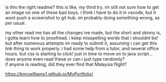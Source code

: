 is this the right readme? this is like, my third try.
im still not sure how to get an image on one of these bad boys.
i think i have to do it in vscode, but it wont push a screenshot to git hub.
im probably doing something wrong, as per usual.

my other read me has all the changes ive made, but the short and skinny is, i gotta learn how to proofread. 
i keep misspelling words that i shouldnt be! 
but after numerous attempts im ready to submit it, assuming i can get this link thing to work properly.
i had some help from a tutor, and several office hours. 
but css is starting to click! just in time to move on to java script...
does anyone even read these or can i just type randomly?  
if anyone is reading, did they ever find that Malaysia flight? 



 https://kmcwilliams1.github.io/MyPortfolio/
